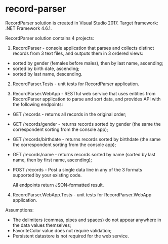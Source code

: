 # record-parser

RecordParser solution is created in Visual Studio 2017. Target framework: .NET Framework 4.6.1.

RecordParser solution contains 4 projects:
1. RecordParser - console application that parses and collects distinct records from 3 text files, and outputs them in 3 ordered views:
- sorted by gender (females before males), then by last name, ascending;
- sorted by birth date, ascending;
- sorted by last name, descending.

2. RecordParser.Tests - unit tests for RecordParser application.

3. RecordParser.WebApp - RESTful web service that uses entities from RecordParser application to parse and sort data, and provides API with the following endpoints:
- GET /records - returns all records in the original order;
- GET /records/gender - returns records sorted by gender (the same the correspondent sorting from the console app);
- GET /records/birthdate - returns records sorted by birthdate (the same the correspondent sorting from the console app);
- GET /records/name - returns records sorted by name (sorted by last name, then by first name, ascending);
- POST /records - Post a single data line in any of the 3 formats supported by your existing code.

  All endpoints return JSON-formatted result.

4. RecordParser.WebApp.Tests - unit tests for RecordParser.WebApp application.

Assumptions:
- The delimiters (commas, pipes and spaces) do not appear anywhere in the data values themselves;
- FavoriteColor value does not require validation;
- Persistent datastore is not required for the web service.
